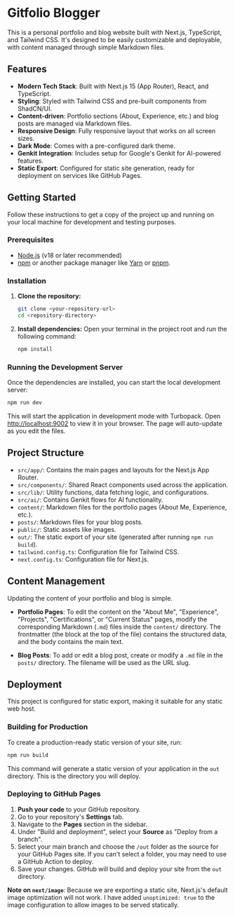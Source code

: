 # Gitfolio Blogger

This is a personal portfolio and blog website built with Next.js, TypeScript, and Tailwind CSS. It's designed to be easily customizable and deployable, with content managed through simple Markdown files.

## Features

-   **Modern Tech Stack**: Built with Next.js 15 (App Router), React, and TypeScript.
-   **Styling**: Styled with Tailwind CSS and pre-built components from ShadCN/UI.
-   **Content-driven**: Portfolio sections (About, Experience, etc.) and blog posts are managed via Markdown files.
-   **Responsive Design**: Fully responsive layout that works on all screen sizes.
-   **Dark Mode**: Comes with a pre-configured dark theme.
-   **Genkit Integration**: Includes setup for Google's Genkit for AI-powered features.
-   **Static Export**: Configured for static site generation, ready for deployment on services like GitHub Pages.

## Getting Started

Follow these instructions to get a copy of the project up and running on your local machine for development and testing purposes.

### Prerequisites

-   [Node.js](https://nodejs.org/) (v18 or later recommended)
-   [npm](https://www.npmjs.com/) or another package manager like [Yarn](https://yarnpkg.com/) or [pnpm](https://pnpm.io/).

### Installation

1.  **Clone the repository:**
    ```bash
    git clone <your-repository-url>
    cd <repository-directory>
    ```

2.  **Install dependencies:**
    Open your terminal in the project root and run the following command:
    ```bash
    npm install
    ```

### Running the Development Server

Once the dependencies are installed, you can start the local development server:

```bash
npm run dev
```

This will start the application in development mode with Turbopack. Open [http://localhost:9002](http://localhost:9002) to view it in your browser. The page will auto-update as you edit the files.

## Project Structure

-   `src/app/`: Contains the main pages and layouts for the Next.js App Router.
-   `src/components/`: Shared React components used across the application.
-   `src/lib/`: Utility functions, data fetching logic, and configurations.
-   `src/ai/`: Contains Genkit flows for AI functionality.
-   `content/`: Markdown files for the portfolio pages (About Me, Experience, etc.).
-   `posts/`: Markdown files for your blog posts.
-   `public/`: Static assets like images.
-   `out/`: The static export of your site (generated after running `npm run build`).
-   `tailwind.config.ts`: Configuration file for Tailwind CSS.
-   `next.config.ts`: Configuration file for Next.js.

## Content Management

Updating the content of your portfolio and blog is simple.

-   **Portfolio Pages**: To edit the content on the "About Me", "Experience", "Projects", "Certifications", or "Current Status" pages, modify the corresponding Markdown (`.md`) files inside the `content/` directory. The frontmatter (the block at the top of the file) contains the structured data, and the body contains the main text.

-   **Blog Posts**: To add or edit a blog post, create or modify a `.md` file in the `posts/` directory. The filename will be used as the URL slug.

## Deployment

This project is configured for static export, making it suitable for any static web host.

### Building for Production

To create a production-ready static version of your site, run:

```bash
npm run build
```

This command will generate a static version of your application in the `out` directory. This is the directory you will deploy.

### Deploying to GitHub Pages

1.  **Push your code** to your GitHub repository.
2.  Go to your repository's **Settings** tab.
3.  Navigate to the **Pages** section in the sidebar.
4.  Under "Build and deployment", select your **Source** as "Deploy from a branch".
5.  Select your main branch and choose the `/out` folder as the source for your GitHub Pages site. If you can't select a folder, you may need to use a GitHub Action to deploy.
6.  Save your changes. GitHub will build and deploy your site from the `out` directory.

**Note on `next/image`**: Because we are exporting a static site, Next.js's default image optimization will not work. I have added `unoptimized: true` to the image configuration to allow images to be served statically.
